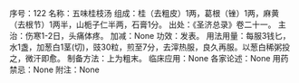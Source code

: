 序号：122
名称：五味桂枝汤
组成：桂（去粗皮）1两，葛根（锉）1两，麻黄（去根节）1两半，山栀子仁半两，石膏1分。
出处：《圣济总录》卷二十一。
主治：伤寒1-2日，头痛体疼。
加减：None
功效：发表。
用法用量：每服3钱匕，水1盏，加葱白1茎(切)，豉30粒，煎至7分，去滓热服，良久再服。以葱白稀粥投之，微汗即愈。
制备方法：上为粗末。
临床应用：None
各家论述：None
用药禁忌：None
附注：None
